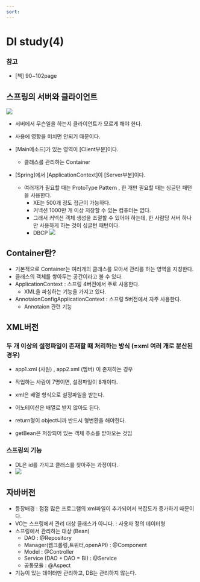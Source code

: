 ```yaml
---
sort:
---
```


# DI study(4)

### 참고
- [책] 90~102page

## 스프링의 서버와 클라이언트
![](https://img1.daumcdn.net/thumb/R800x0/?scode=mtistory2&fname=https%3A%2F%2Ft1.daumcdn.net%2Fcfile%2Ftistory%2F247D803A5834FC2C35)

- 서버에서 무슨일을 하는지 클라이언트가 모르게 해야 한다. 
- 사용에 영향을 미치면 안되기 때문이다.

- [Main메소드]가 있는 영역이 [Client부분]이다. 
  - 클래스를 관리하는 Container
 
- [Spring]에서 [ApplicationContext]이 [Server부분]이다.
  - 여러개가 필요할 때는 ProtoType Pattern , 한 개만 필요할 때는 싱글턴 패턴을 사용한다.
    - XE는 500개 정도 접근이 가능하다.
    - 커넥션 1000만 개 이상 저장할 수 있는 컴퓨터는 없다. 
    - 그래서 커넥션 객체 생성을 조절할 수 있어야 하는데, 한 사람당 서버 하나만 사용하게 하는 것이 싱글턴 패턴이다. 
    - DBCP 
    ![](https://t1.daumcdn.net/cfile/tistory/21373937580AEF9B37)
  
## Container란?
- 기본적으로 Container는 여러개의 클래스를 모아서 관리를 하는 영역을 지칭한다.
- 클래스의 객체를 쌓아두는 공간이라고 볼 수 있다. 
- ApplicationContext : 스프링 4버전에서 주로 사용한다.
  - XML을 파싱하는 기능을 가지고 있다.
- AnnotaionConfigApplicationContext : 스프링 5버전에서 자주 사용한다.
  - Annotaion 관련 기능



## XML버전

### 두 개 이상의 설정파일이 존재할 때 처리하는 방식 (=xml 여러 개로 분산된 경우)
- app1.xml (사원) , app2.xml (멤버) 이 존재하는 경우
- 작업하는 사람이 7명이면, 설정파일이 8개이다.

- xml은 배열 형식으로 설정파일을 받는다.
- 어노테이션은 배열로 받지 않아도 된다.



- return형이 object니까 반드시 형변환을 해야한다.
- getBean은 저장되어 있는 객체 주소를 받아오는 것임


### 스프링의 기능
- DL은 id를 가지고 클래스를 찾아주는 과정이다.
- ![](https://lh3.googleusercontent.com/proxy/cV-ZFatg64RArNwXlCLFFZf1pQb4PZFN8PCF6OwUWQV7Mg3S2SeLyfKM9G19fWXjN4h9gDWMXvZly64Eq7jQb82QQsnzMjg6nfQzd0mBNzyfPurPJzrbHlcCnKYMrweaiC2mK2ixXNxjQE9nuEPHP2i5oU3p7WuKBWL7YLkwTVHzM334LY73vJI3Y6b51YPqu9fd9JrEExl_R2hD_gKV8Q44A2yFmFKGTr0wRU_sFXD3h83PJPNXVMU1bfO4hm1VVQIwzTKTRQG_ymajHvBuVOd0kSSFFb9HNQ)



## 자바버전
- 등장배경 : 점점 많은 프로그램의 xml파일이 추가되어서 복잡도가 증가하기 때문이다.
- VO는 스프링에서 관리 대상 클래스가 아니다. : 사용자 정의 데이터형
- 스프링에서 관리하는 대상 (Bean)
  - DAO : @Repository
  - Manager(웹크롤링,트위터,openAPI) : @Component
  - Model : @Controller
  - Service (DAO + DAO = BI) : @Service
  - 공통모듈 : @Aspect
- 기능이 있는 데이터만 관리하고, DB는 관리하지 않는다.
